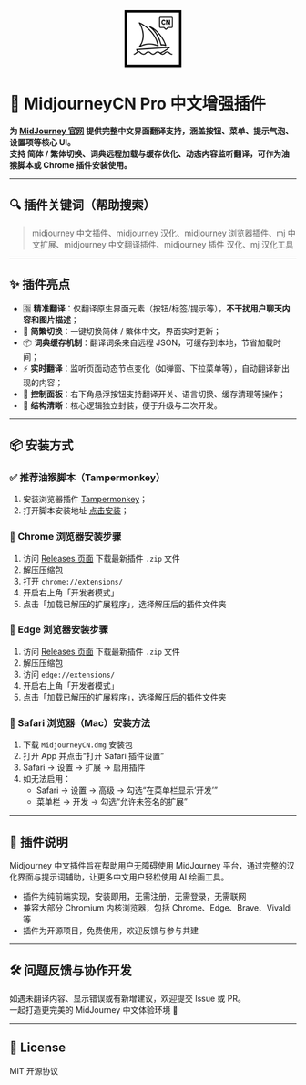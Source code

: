 <p align="center">
  <img src="https://github.com/cwser/midjourney-chinese-plugin/blob/main/iocn/icon.svg?raw=true" width="100" alt="插件图标">
</p>

# 🧩 MidjourneyCN Pro 中文增强插件

**为 [MidJourney 官网](https://www.midjourney.com/) 提供完整中文界面翻译支持，涵盖按钮、菜单、提示气泡、设置项等核心 UI。  
支持 **简体 / 繁体切换**、**词典远程加载与缓存优化**、**动态内容监听翻译**，可作为油猴脚本或 Chrome 插件安装使用。**

---

## 🔍 插件关键词（帮助搜索）

> midjourney 中文插件、midjourney 汉化、midjourney 浏览器插件、mj 中文扩展、midjourney 中文翻译插件、midjourney 插件 汉化、mj 汉化工具

---

## ✨ 插件亮点

- 🈯 **精准翻译**：仅翻译原生界面元素（按钮/标签/提示等），**不干扰用户聊天内容和图片描述**；
- 🔁 **简繁切换**：一键切换简体 / 繁体中文，界面实时更新；
- 📦 **词典缓存机制**：翻译词条来自远程 JSON，可缓存到本地，节省加载时间；
- ⚡ **实时翻译**：监听页面动态节点变化（如弹窗、下拉菜单等），自动翻译新出现的内容；
- 🧩 **控制面板**：右下角悬浮按钮支持翻译开关、语言切换、缓存清理等操作；
- 🧠 **结构清晰**：核心逻辑独立封装，便于升级与二次开发。

---

## 📦 安装方式

### ✅ 推荐油猴脚本（Tampermonkey）

1. 安装浏览器插件 [Tampermonkey](https://www.tampermonkey.net/)；
2. 打开脚本安装地址 [点击安装](https://raw.githubusercontent.com/cwser/midjourney-chinese-plugin/main/MidJourneyCN-tampermonkey.user.js)；

### 🚀 Chrome 浏览器安装步骤

1. 访问 [Releases 页面](https://github.com/cwser/midjourney-chinese-plugin/releases) 下载最新插件 `.zip` 文件
2. 解压压缩包
3. 打开 `chrome://extensions/`
4. 开启右上角「开发者模式」
5. 点击「加载已解压的扩展程序」，选择解压后的插件文件夹

### 🚀 Edge 浏览器安装步骤

1. 访问 [Releases 页面](https://github.com/cwser/midjourney-chinese-plugin/releases) 下载最新插件 `.zip` 文件
2. 解压压缩包
3. 访问 `edge://extensions/`
4. 开启右上角「开发者模式」
5. 点击「加载已解压的扩展程序」，选择解压后的插件文件夹

### 🚀 Safari 浏览器（Mac）安装方法


1. 下载 `MidjourneyCN.dmg` 安装包
2. 打开 App 并点击“打开 Safari 插件设置”
3. Safari → 设置 → 扩展 → 启用插件
4. 如无法启用：
   - Safari → 设置 → 高级 → 勾选“在菜单栏显示‘开发’”
   - 菜单栏 → 开发 → 勾选“允许未签名的扩展”

---

## 📣 插件说明

Midjourney 中文插件旨在帮助用户无障碍使用 MidJourney 平台，通过完整的汉化界面与提示词辅助，让更多中文用户轻松使用 AI 绘画工具。

- 插件为纯前端实现，安装即用，无需注册，无需登录，无需联网
- 兼容大部分 Chromium 内核浏览器，包括 Chrome、Edge、Brave、Vivaldi 等
- 插件为开源项目，免费使用，欢迎反馈与参与共建

---

## 🛠 问题反馈与协作开发

如遇未翻译内容、显示错误或有新增建议，欢迎提交 Issue 或 PR。  
一起打造更完美的 MidJourney 中文体验环境 🌱

---

## 🪪 License

MIT 开源协议
